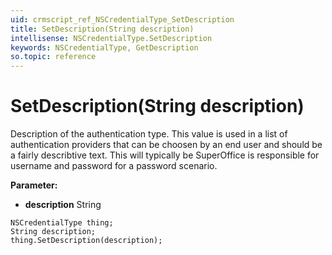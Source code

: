 ```yaml
---
uid: crmscript_ref_NSCredentialType_SetDescription
title: SetDescription(String description)
intellisense: NSCredentialType.SetDescription
keywords: NSCredentialType, GetDescription
so.topic: reference
---
```


# SetDescription(String description)

Description of the authentication type.  This value is used in a list of authentication providers that can be choosen by an end user and should be a fairly describtive text.  This will typically be SuperOffice is responsible for username and password for a password scenario.

**Parameter:** 
* **description** String

```crmscript
NSCredentialType thing;
String description;
thing.SetDescription(description);
```

